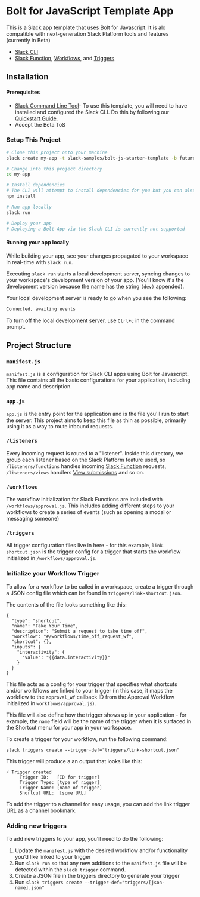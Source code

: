 # Bolt for JavaScript Template App

This is a Slack app template that uses Bolt for Javascript. It is alo compatible with next-generation Slack Platform tools and features (currently in Beta)
* [Slack CLI](https://api.slack.com/future/overview)
* [Slack Function](), [Workflows](), and [Triggers]()


## Installation

#### Prerequisites
* [Slack Command Line Tool](https://api.slack.com/future/quickstart)- To use this template, you will need to have installed and configured the Slack CLI. 
Do this by following our [Quickstart Guide](https://api.slack.com/future/quickstart).
* Accept the Beta ToS

### Setup This Project

```zsh
# Clone this project onto your machine
slack create my-app -t slack-samples/bolt-js-starter-template -b future

# Change into this project directory
cd my-app

# Install dependencies
# The CLI will attempt to install dependencies for you but you can also run 
npm install

# Run app locally
slack run

# Deploy your app
# Deploying a Bolt App via the Slack CLI is currently not supported

```
#### Running your app locally

While building your app, see your changes propagated to your 
workspace in real-time with `slack run`.

Executing `slack run` starts a local development server, syncing changes to 
your workspace's development version of your app. (You'll know it's the 
development version because the name has the string `(dev)` appended).

Your local development server is ready to go when you see the following:

```zsh
Connected, awaiting events
```

To turn off the local development server, use `Ctrl+c` in the command prompt.

## Project Structure

### `manifest.js`

`manifest.js` is a configuration for Slack CLI apps using Bolt for Javascript. This file contains all the basic configurations for your application, including app name and description. 

### `app.js`

`app.js` is the entry point for the application and is the file you'll run to start the server. This project aims to keep this file as thin as possible, primarily using it as a way to route inbound requests.

### `/listeners`

Every incoming request is routed to a "listener". Inside this directory, we group each listener based on the Slack Platform feature used, so `/listeners/functions` handles incoming [Slack Function](https://api.slack.com/future/functions/custom) requests, `/listeners/views` handlers [View submissions](https://api.slack.com/reference/interaction-payloads/views#view_submission) and so on.

### `/workflows`
The workflow initialization for Slack Functions are included with `/workflows/approval.js`. This includes adding different steps to your workflows to create a series of events (such as opening a modal or messaging someone)

### `/triggers`
All trigger configuration files live in here - for this example, `link-shortcut.json` is the trigger config for a trigger that starts the workflow initialized in `/workflows/approval.js`.



### Initialize your Workflow Trigger
To allow for a workflow to be called in a workspace, create a trigger through a JSON config file which can be found in `triggers/link-shortcut.json`. 

The contents of the file looks something like this:

```
{
  "type": "shortcut",
  "name": "Take Your Time",
  "description": "Submit a request to take time off",
  "workflow": "#/workflows/time_off_request_wf",
  "shortcut": {},
  "inputs": {
    "interactivity": {
      "value": "{{data.interactivity}}"
    }
  }
}
```

This file acts as a config for your trigger that specifies what shortcuts and/or workflows are linked to your trigger (in this case, it maps the workflow to the `approval_wf` callback ID from the Approval Workflow initialized in `workflows/approval.js`).

This file will also define how the trigger shows up in your application - for example, the `name` field will be the name of the trigger when it is surfaced in the Shortcut menu for your app in your workspace.

To create a trigger for your workflow, run the following command:
```
slack triggers create --trigger-def="triggers/link-shortcut.json"
```

This trigger will produce a an output that looks like this:
```
⚡ Trigger created
     Trigger ID:   [ID for trigger]
     Trigger Type: [type of rigger]
     Trigger Name: [name of trigger]
     Shortcut URL:  [some URL]
```
To add the trigger to a channel for easy usage, you can add the link trigger URL as a channel bookmark.

### Adding new triggers

To add new triggers to your app, you’ll need to do the following:

1. Update the `manifest.js` with the desired workflow and/or functionality you’d like linked to your trigger
2. Run `slack run` so that any new additions to the `manifest.js` file will be detected within the `slack trigger` command.
3. Create a JSON file in the triggers directory to generate your trigger
4. Run `slack triggers create --trigger-def="triggers/[json-name].json"`